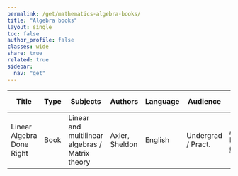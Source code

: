 ```yaml
---
permalink: /get/mathematics-algebra-books/
title: "Algebra books"
layout: single
toc: false
author_profile: false
classes: wide
share: true
related: true
sidebar:
  nav: "get"
---
```


| Title | Type | Subjects | Authors | Language | Audience | Reviews | URLs | Last checked | License |
|---|---|---|---|---|---|---|---|---|---|
| Linear Algebra Done Right | Book | Linear and multilinear algebras / Matrix theory | Axler, Sheldon | English | Undergrad / Pract. | <a href="https://cfknow.github.io/review/Linear-Algebra-Done-Right/" target="_blank">Antonio Montano - 05/11/2023</a> | <a href="https://link.springer.com/content/pdf/10.1007/978-3-031-41026-0.pdf" target="_blank">PDF</a><br><a href="https://linear.axler.net/" target="_blank">Author site</a><br><a href="https://link.springer.com/book/10.1007/978-3-031-41026-0" target="_blank">Publisher site</a> | 06/11/2023 | CC BY-NC 4.0 DEED |




